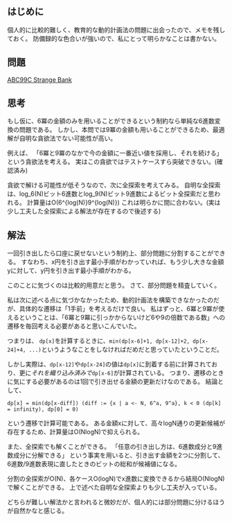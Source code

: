 ## はじめに
個人的に比較的難しく、教育的な動的計画法の問題に出会ったので、メモを残しておく。
防備録的な色合いが強いので、私にとって明らかなことは書かない。

## 問題
[ABC99C Strange Bank](https://atcoder.jp/contests/abc099/tasks/abc099_c)

## 思考
もし仮に、6冪の金額のみを用いることができるという制約なら単純な6進数変換の問題である。
しかし、本問では9冪の金額も用いることができるため、最適解が自明な貪欲法でない可能性が高い。

例えば、
「6冪と9冪のなかで今の金額に一番近い値を採用し、それを続ける」
という貪欲法を考える。
実はこの貪欲ではテストケースすら突破できない。(確認済み)

貪欲で解ける可能性が低そうなので、次に全探索を考えてみる。
自明な全探索は、log\_6(N)ビット6進数とlog\_9(N)ビット9進数によるビット全探索だと思われる。
計算量はO(6^{log(N)}9^{log(N)})
これは明らかに間に合わない。(実は少し工夫した全探索による解法が存在するので後述する)

## 解法
一回引き出したら口座に戻せないという制約上、部分問題に分割することができる。
すなわち、x円を引き出す最小手順がわかっていれば、もう少し大きな金額yに対して、y円を引き出す最小手順がわかる。

このことに気づくのは比較的用意だと思う。
さて、部分問題を精査していく。

私は次に述べる点に気づかなかったため、動的計画法を構築できなかったのだが、具体的な遷移は「1手前」を考えるだけで良い。
私はずっと、6冪と9冪が使えるということは、「6冪と9冪に引っかからないけど6や9の倍数である数」への遷移を毎回考える必要があると思いこんでいた。

つまりは、
`dp[x]`を計算するときに、`min(dp[x-6]+1, dp[x-12]+2, dp[x-24]+4, ...)`というようなことをしなければだめだと思っていたということだ。

しかし実際は、`dp[x-12]`や`dp[x-24]`の値は`dp[x]`に到着する前に計算されており、更に<em>それを織り込み済みで</em>`dp[x-6]`が計算されている。
つまり、遷移のときに気にする必要があるのは1回で引き出せる金額の更新だけなのである。
結論として、

`dp[x] = min(dp[x-diff]) (diff := {x | a <- N, 6^a, 9^a}, k < 0 (dp[k] = infinity), dp[0] = 0)`

という遷移で計算可能である。
ある金額xに対して、高々logN通りの更新候補が存在するため、計算量はO(NlogN)で抑えられる。

また、全探索でも解くことができる。
「任意の引き出し方は、6進数成分と9進数成分に分解できる」
という事実を用いると、引き出す金額を2つに分割して、6進数/9進数表現に直したときのビットの総和が候補値になる。

分割の全探索がO(N)、各ケースO(logN)でx進数に変換できるから結局O(NlogN)で解くことができる。
上で述べた自明な全探索よりも少し工夫が入っている。

どちらが難しい解法かと言われると微妙だが、個人的には部分問題に分けるほうが自然かなと感じる。
